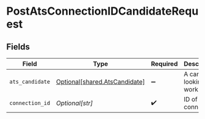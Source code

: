 # PostAtsConnectionIDCandidateRequest


## Fields

| Field                                                                    | Type                                                                     | Required                                                                 | Description                                                              |
| ------------------------------------------------------------------------ | ------------------------------------------------------------------------ | ------------------------------------------------------------------------ | ------------------------------------------------------------------------ |
| `ats_candidate`                                                          | [Optional[shared.AtsCandidate]](undefined/models/shared/atscandidate.md) | :heavy_minus_sign:                                                       | A candidate looking for work                                             |
| `connection_id`                                                          | *Optional[str]*                                                          | :heavy_check_mark:                                                       | ID of the connection                                                     |